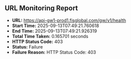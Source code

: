 ## URL Monitoring Report

- **URL:** https://api-gw1-prod1.fisglobal.com/gw/v1/health
- **Start Time:** 2025-09-13T07:49:21.760618
- **End Time:** 2025-09-13T07:49:21.926319
- **Total Time Taken:** 0.165701 seconds
- **HTTP Status Code:** 403
- **Status:** Failure
- **Failure Reason:** HTTP Status Code: 403

